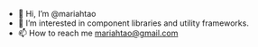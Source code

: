 - 👋 Hi, I’m @mariahtao
- 👀 I’m interested in component libraries and utility frameworks.
- 📫 How to reach me [mariahtao@gmail.com](mailto:mariahtao@gmail.com)

<!---
mariahtao/mariahtao is a ✨ special ✨ repository because its `README.md` (this file) appears on your GitHub profile.
You can click the Preview link to take a look at your changes.
--->
